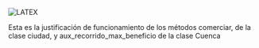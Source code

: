![LATEX](https://img.shields.io/badge/Made%20with-LaTeX-1f425f.svg)

Esta es la justificación de funcionamiento de los métodos comerciar, de la clase ciudad, y aux_recorrido_max_beneficio de la clase Cuenca
